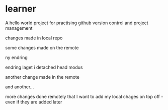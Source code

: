 # learner
A hello world project for practising github version control and project management

changes made in local repo

some changes made on the remote

ny endring

endring laget i detached head modus

another change made in the remote

and another...

more changes done remotely that I want to add my local chages on top off - even if they are added later
